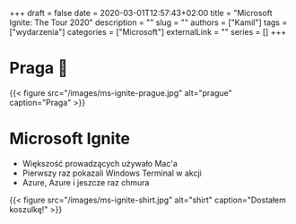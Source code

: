 +++ 
draft = false
date = 2020-03-01T12:57:43+02:00
title = "Microsoft Ignite: The Tour 2020"
description = ""
slug = ""
authors = ["Kamil"]
tags = ["wydarzenia"]
categories = ["Microsoft"]
externalLink = ""
series = []
+++

# Praga 🍻

{{< figure src="/images/ms-ignite-prague.jpg" alt="prague" caption="Praga" >}}

# Microsoft Ignite

* Większość prowadzących używało Mac'a
* Pierwszy raz pokazali Windows Terminal w akcji
* Azure, Azure i jeszcze raz chmura

{{< figure src="/images/ms-ignite-shirt.jpg" alt="shirt" caption="Dostałem koszulkę!" >}}